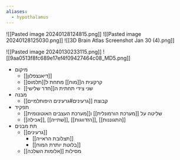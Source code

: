 ```yaml
---
aliases:
  - hypothalamus
---
```

![[Pasted image 20240128124815.png]]
![[Pasted image 20240128125030.png]]
![[3D Brain Atlas Screenshot Jan 30 (4).png]]

![[Pasted image 20240130233115.png]]
![[9aa0513f8fc689e17ef4f09427464c08_MD5.png]]
- מיקום
	- [[דיאנצפלון]]
	- קרקעית ה[[מוח]] מתחת ל[[תלמוס]]
	- שני צידי תחתית ה[[חדר שלישי]]
- מבנה
	- קבוצת [[גרעינים#גרעינים היפותלמיים]]
- תפקיד
	- שליטה על [[מערכת הורמונלית]] ו[[מערכת העצבים האוטונומית]]
	- [[אכילה]], [[שתייה]], [[הזדווגות]], [[התגוננות]]
- תת מבנים
	- [[גרעינים]]
		- [[תצלובת הראייה]]
		- [[בלוטת יותרת המוח]]
	- מסילות [[אלומות השלכה]]